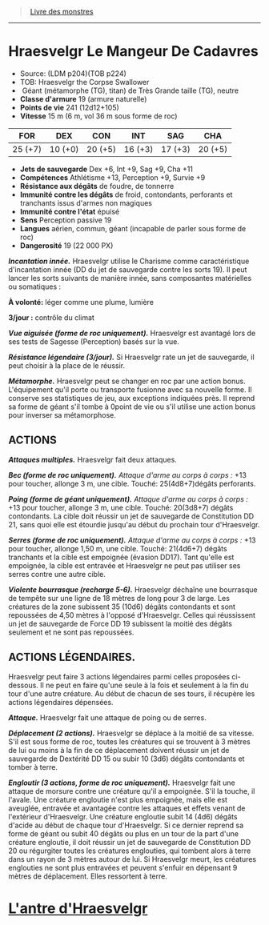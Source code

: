 ﻿> [Livre des monstres](tome_of_beasts_old.md)

---

# Hraesvelgr Le Mangeur De Cadavres

- Source: (LDM p204)(TOB p224)
- TOB: Hraesvelgr the Corpse Swallower
-  Géant (métamorphe (TG), titan) de Très Grande taille (TG), neutre
- **Classe d'armure** 19 (armure naturelle)
- **Points de vie** 241 (12d12+105)
- **Vitesse** 15 m (6 m, vol 36 m sous forme de roc)

|FOR|DEX|CON|INT|SAG|CHA|
|---|---|---|---|---|---|
|25 (+7)|10 (+0)|20 (+5)|16 (+3)|17 (+3)|20 (+5)|

- **Jets de sauvegarde** Dex +6, Int +9, Sag +9, Cha +11
- **Compétences** Athlétisme +13, Perception +9, Survie +9
- **Résistance aux dégâts** de foudre, de tonnerre
- **Immunité contre les dégâts** de froid, contondants, perforants et tranchants issus d'armes non magiques
- **Immunité contre l'état** épuisé
- **Sens** Perception passive 19
- **Langues** aérien, commun, géant (incapable de parler sous forme de roc)
- **Dangerosité** 19 (22 000 PX)

**_Incantation innée._** Hraesvelgr utilise le Charisme comme caractéristique d'incantation innée (DD du jet de sauvegarde contre les sorts 19). Il peut lancer les sorts suivants de manière innée, sans composantes matérielles ou somatiques :

**À volonté:** léger comme une plume, lumière

**3/jour :** contrôle du climat

**_Vue aiguisée (forme de roc uniquement)._** Hraesvelgr est avantagé lors de ses tests de Sagesse (Perception) basés sur la vue.

**_Résistance légendaire (3/jour)._** Si Hraesvelgr rate un jet de sauvegarde, il peut choisir à la place de le réussir.

**_Métamorphe._** Hraesvelgr peut se changer en roc par une action bonus. L'équipement qu'il porte ou transporte fusionne avec sa nouvelle forme. Il conserve ses statistiques de jeu, aux exceptions indiquées près. Il reprend sa forme de géant s'il tombe à 0point de vie ou s'il utilise une action bonus pour inverser sa métamorphose.

## ACTIONS

**_Attaques multiples._** Hraesvelgr fait deux attaques.

**_Bec (forme de roc uniquement)._** _Attaque d'arme au corps à corps :_ +13 pour toucher, allonge 3 m, une cible. Touché: 25(4d8+7)dégâts perforants.

**_Poing (forme de géant uniquement)._** _Attaque d'arme au corps à corps :_ +13 pour toucher, allonge 3 m, une cible. Touché: 20(3d8+7) dégâts contondants. La cible doit réussir un jet de sauvegarde de Constitution DD 21, sans quoi elle est étourdie jusqu'au début du prochain tour d'Hraesvelgr.

**_Serres (forme de roc uniquement)._** _Attaque d'arme au corps à corps :_ +13 pour toucher, allonge 1,50 m, une cible. Touché: 21(4d6+7) dégâts tranchants et la cible est empoignée (évasion DD17). Tant qu'elle est empoignée, la cible est entravée et Hraesvelgr ne peut pas utiliser ses serres contre une autre cible.

**_Violente bourrasque (recharge 5-6)._** Hraesvelgr déchaîne une bourrasque de tempête sur une ligne de 18 mètres de long pour 3 de large. Les créatures de la zone subissent 35 (10d6) dégâts contondants et sont repoussées de 4,50 mètres à l'opposé d'Hraesvelgr. Celles qui réussissent un jet de sauvegarde de Force DD 19 subissent la moitié des dégâts seulement et ne sont pas repoussées.

## ACTIONS LÉGENDAIRES.

Hraesvelgr peut faire 3 actions légendaires parmi celles proposées ci-dessous. Il ne peut en faire qu'une seule à la fois et seulement à la fin du tour d'une autre créature. Au début de chacun de ses tours, il récupère les actions légendaires dépensées.

**_Attaque._** Hraesvelgr fait une attaque de poing ou de serres.

**_Déplacement (2 actions)._** Hraesvelgr se déplace à la moitié de sa vitesse. S'il est sous forme de roc, toutes les créatures qui se trouvent à 3 mètres de lui ou moins à la fin de ce déplacement doivent réussir un jet de sauvegarde de Dextérité DD 15 ou subir 10 (3d6) dégâts contondants et tomber à terre.

**_Engloutir (3 actions, forme de roc uniquement)._** Hraesvelgr fait une attaque de morsure contre une créature qu'il a empoignée. S'il la touche, il l'avale. Une créature engloutie n'est plus empoignée, mais elle est aveuglée, entravée et avantagée contre les attaques et effets venant de l'extérieur d'Hraesvelgr. Une créature engloutie subit 14 (4d6) dégâts d'acide au début de chaque tour d'Hraesvelgr. Si ce dernier reprend sa forme de géant ou subit 40 dégâts ou plus en un tour de la part d'une créature engloutie, il doit réussir un jet de sauvegarde de Constitution DD 20 ou régurgiter toutes les créatures englouties, qui tombent alors à terre dans un rayon de 3 mètres autour de lui. Si Hraesvelgr meurt, les créatures englouties ne sont plus entravées et peuvent s'enfuir en dépensant 9 mètres de déplacement. Elles ressortent à terre.

# [L'antre d'Hraesvelgr](tome_of_beasts_lantre_dhraesvelgr.md)

